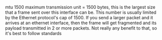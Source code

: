mtu 1500 maximum transmission unit = 1500 bytes, this is the largest size that a frame sent over this interface can be. This number is usually limited by the Ethernet protocol's cap of 1500. If you send a larger packet and it arrives at an ethernet interface, then the frame will get fragmented and its payload transmitted in 2 or more packets. Not really any benefit to that, so it's best to follow standards
